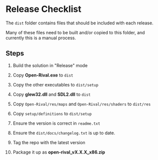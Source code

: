 # Release Checklist

The `dist` folder contains files that should be included with each release.

Many of these files need to be built and/or copied to this folder, and currently this is a manual process.

## Steps

1) Build the solution in "Release" mode

1) Copy **Open-Rival.exe** to `dist`

1) Copy the other executables to `dist/setup`

1) Copy **glew32.dll** and **SDL2.dll** to `dist`

1) Copy `Open-Rival/res/maps` and `Open-Rival/res/shaders` to `dist/res`

1) Copy `setup/definitions` to `dist/setup`

1) Ensure the version is correct in `readme.txt`

1) Ensure the `dist/docs/changelog.txt` is up to date.

1) Tag the repo with the latest version

1) Package it up as **open-rival_vX.X.X_x86.zip**
